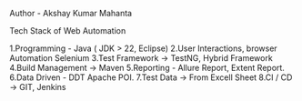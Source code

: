 Author - Akshay Kumar Mahanta 

Tech Stack of Web Automation

1.Programming - Java ( JDK > 22, Eclipse)
2.User Interactions, browser Automation Selenium
3.Test Framework -> TestNG, Hybrid Framework
4.Build Management -> Maven
5.Reporting - Allure Report, Extent Report.
6.Data Driven - DDT Apache POI.
7.Test Data -> From Excell Sheet
8.CI / CD -> GIT, Jenkins